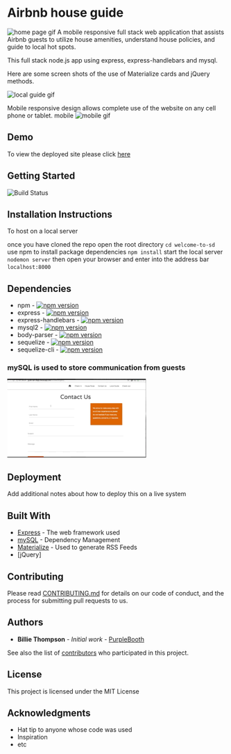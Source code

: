 # Airbnb house guide 
![home page gif](/assets/images/homepage.gif)
A mobile responsive full stack web application that assists Airbnb guests to utilize house amenities, understand house policies, and guide to local hot spots.

This full stack node.js app using express, express-handlebars and mysql.

Here are some screen shots of the use of Materialize cards and jQuery methods.

![local guide gif](/assets/images/localguide.gif)

Mobile responsive design allows complete use of the website on any cell phone or tablet.
mobile
![mobile gif](/assets/images/mobileresponsive.gif)

## Demo
To view the deployed site please click [here](http://guide-san-diego.herokuapp.com/) 

## Getting Started
![Build Status](https://travis-ci.org/dwyl/esta.svg?branch=master)

## Installation Instructions
To host on a local server

once you have cloned the repo
open the root directory
`cd welcome-to-sd`
use npm to install package dependencies
`npm install`
start the local server
`nodemon server`
then open your browser and enter into the address bar
 `localhost:8000`

## Dependencies
* npm - [![npm version](https://badge.fury.io/js/npm.svg)](https://badge.fury.io/js/npm)
* express    -        [![npm version](https://badge.fury.io/js/express.svg)](https://badge.fury.io/js/express)
* express-handlebars - [![npm version](https://badge.fury.io/js/express-handlebars.svg)](https://badge.fury.io/js/express-handlebars)
* mysql2 -              [![npm version](https://badge.fury.io/js/mysql2.svg)](https://badge.fury.io/js/mysql2)
* body-parser  -       [![npm version](https://badge.fury.io/js/body-parser.svg)](https://badge.fury.io/js/body-parser)
* sequelize     -     [![npm version](https://badge.fury.io/js/sequelize.svg)](https://badge.fury.io/js/sequelize)
* sequelize-cli  -    [![npm version](https://badge.fury.io/js/sequelize-cli.svg)](https://badge.fury.io/js/sequelize-cli)

### mySQL is used to store communication from guests
![contact gif](/assets/images/contact_pg.gif)


## Deployment

Add additional notes about how to deploy this on a live system

## Built With

* [Express](http://www.dropwizard.io/1.0.2/docs/) - The web framework used
* [mySQL](https://mysql.com) - Dependency Management
* [Materialize](https://materialize.css.com/) - Used to generate RSS Feeds
* [jQuery]

## Contributing

Please read [CONTRIBUTING.md](https://gist.github.com/PurpleBooth/b24679402957c63ec426) for details on our code of conduct, and the process for submitting pull requests to us.

## Authors

* **Billie Thompson** - *Initial work* - [PurpleBooth](https://github.com/PurpleBooth)

See also the list of [contributors](https://github.com/your/project/contributors) who participated in this project.

## License

This project is licensed under the MIT License 

## Acknowledgments

* Hat tip to anyone whose code was used
* Inspiration
* etc
